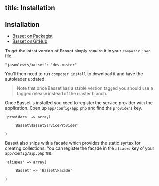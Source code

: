 title: Installation
---
## Installation

- [Basset on Packagist](https://packagist.org/packages/jasonlewis/basset)
- [Basset on GitHub](https://github.com/jasonlewis/basset)

To get the latest version of Basset simply require it in your `composer.json` file.

<?prettify?>

	"jasonlewis/basset": "dev-master"

You'll then need to run `composer install` to download it and have the autoloader updated.

> Note that once Basset has a stable version tagged you should use a tagged release instead of the master branch.

Once Basset is installed you need to register the service provider with the application. Open up `app/config/app.php` and find the `providers` key.

<?prettify?>

	'providers' => array(
		
		'Basset\BassetServiceProvider'

	)

Basset also ships with a facade which provides the static syntax for creating collections. You can register the facade in the `aliases` key of your `app/config/app.php` file.

<?prettify?>

	'aliases' => array(

		'Basset' => 'Basset\Facade'

	)